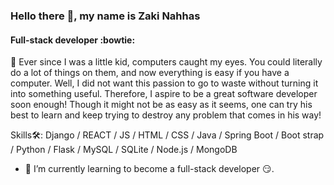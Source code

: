 <!--
**ZakiNahhas/ZakiNahhas** is a ✨ _special_ ✨ repository because its `README.md` (this file) appears on your GitHub profile.

Here are some ideas to get you started:

- 🔭 I’m currently working on ...
- 🌱 I’m currently learning ...
- 👯 I’m looking to collaborate on ...
- 🤔 I’m looking for help with ...
- 💬 Ask me about ...
- 📫 How to reach me: ...
- 😄 Pronouns: ...
- ⚡ Fun fact: ...
-->
### Hello there 👋, my name is Zaki Nahhas
#### Full-stack developer :bowtie:

🚀 Ever since I was a little kid, computers caught my eyes. You could literally do a lot of things on them, and now everything is easy if you have a computer. Well, I did not want this passion to go to waste without turning it into something useful. Therefore, I aspire to be a great software developer soon enough! Though it might not be as easy as it seems, one can try his best to learn and keep trying to destroy any problem that comes in his way!

Skills🛠: Django / REACT / JS / HTML / CSS / Java / Spring Boot / Boot strap / Python / Flask / MySQL / SQLite /  Node.js / MongoDB

- 🔭 I’m currently learning to become a full-stack developer :smirk:. 




